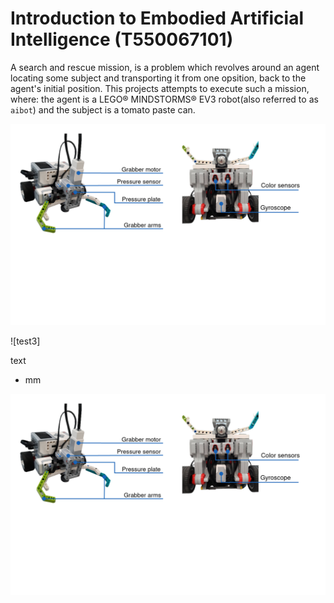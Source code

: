 # Introduction to Embodied Artificial Intelligence (T550067101)
A search and rescue mission, is a problem which revolves around an agent locating some subject and transporting it from one opsition, back to the agent's initial position.
This projects attempts to execute such a mission, where: the agent is a LEGO® MINDSTORMS® EV3 robot(also referred to as `aibot`) and the subject is a tomato paste can. 

![test](docs/fig/combined_git_img.png)

![test3]

text

- mm



![test2](https://github.com/vmstavens/aibot/blob/main/docs/fig/combined_git_img.png)
